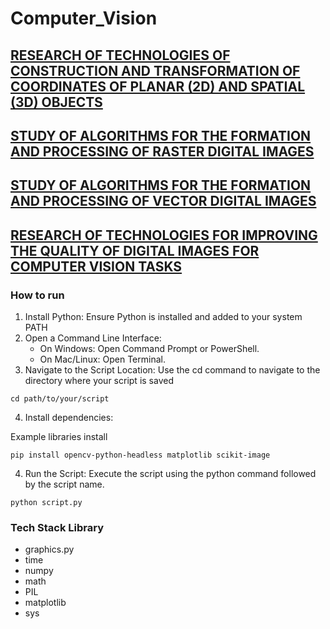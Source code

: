 # Computer_Vision

## [RESEARCH OF TECHNOLOGIES OF CONSTRUCTION AND TRANSFORMATION OF COORDINATES OF PLANAR (2D) AND SPATIAL (3D) OBJECTS](https://github.com/AlinaDubchak/Computer_Vision/tree/main/axonometric%20projection/README.md)

## [STUDY OF ALGORITHMS FOR THE FORMATION AND PROCESSING OF RASTER DIGITAL IMAGES](https://github.com/AlinaDubchak/Computer_Vision/tree/main/Color_correction/README.md)

## [STUDY OF ALGORITHMS FOR THE FORMATION AND PROCESSING OF VECTOR DIGITAL IMAGES](https://github.com/AlinaDubchak/Computer_Vision/tree/main/Interpolation_trace/README.md)

## [RESEARCH OF TECHNOLOGIES FOR IMPROVING THE QUALITY OF DIGITAL IMAGES FOR COMPUTER VISION TASKS](https://github.com/AlinaDubchak/Computer_Vision/tree/main/Identification/README.md)

### How to run

1. Install Python: Ensure Python is installed and added to your system PATH
2. Open a Command Line Interface:
   - On Windows: Open Command Prompt or PowerShell.
   - On Mac/Linux: Open Terminal.
3. Navigate to the Script Location: Use the cd command to navigate to the directory where your script is saved

```
cd path/to/your/script
```

4. Install dependencies:

Example libraries install

```
pip install opencv-python-headless matplotlib scikit-image
```

4. Run the Script: Execute the script using the python command followed by the script name.

```
python script.py
```

### Tech Stack Library

- graphics.py
- time
- numpy
- math
- PIL
- matplotlib
- sys
